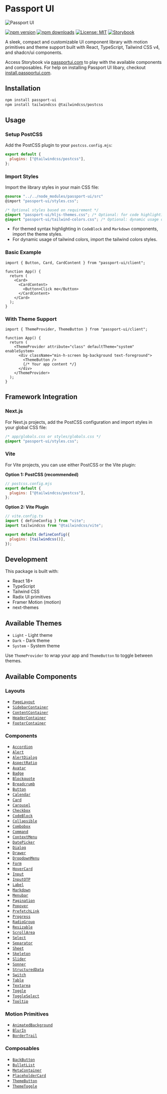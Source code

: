 # Passport UI

![Passport UI](./src/images/open_graph@2x.png)

[![npm version](https://badge.fury.io/js/passport-ui.svg)](https://badge.fury.io/js/passport-ui)
[![npm downloads](https://img.shields.io/npm/dm/passport-ui.svg)](https://www.npmjs.com/package/passport-ui)
[![License: MIT](https://img.shields.io/badge/License-MIT-yellow.svg)](https://opensource.org/licenses/MIT)
[![Storybook](https://img.shields.io/badge/Storybook-Docs-ff4785.svg)](https://passportui.com)

A sleek, compact and customizable UI component library with motion primitives and theme support built with React, TypeScript, Tailwind CSS v4, and shadcn/ui components.

Access Storybook via [passportui.com](https://passportui.com) to play with the available components and composables. For help on installing Passport UI libary, checkout [install.passportui.com](https://install.passportui.com).

## Installation

```bash
npm install passport-ui
npm install tailwindcss @tailwindcss/postcss
```

## Usage

### Setup PostCSS

Add the PostCSS plugin to your `postcss.config.mjs`:

```js
export default {
  plugins: ["@tailwindcss/postcss"],
};
```

### Import Styles

Import the library styles in your main CSS file:

```css
@source "../../node_modules/passport-ui/src"
@import "passport-ui/styles.css";

/* Optional styles based on requirement */
@import "passport-ui/hljs-themes.css"; /* Optional: for code highlighting */
@import "passport-ui/tailwind-colors.css"; /* Optional: dynamic usage of tailwind colors */
```

- For themed syntax highlighting in `CodeBlock` and `Markdown` components, import the theme styles.
- For dynamic usage of tailwind colors, import the tailwind colors styles.

### Basic Example

```tsx
import { Button, Card, CardContent } from "passport-ui/client";

function App() {
  return (
    <Card>
      <CardContent>
        <Button>Click me</Button>
      </CardContent>
    </Card>
  );
}
```

### With Theme Support

```tsx
import { ThemeProvider, ThemeButton } from "passport-ui/client";

function App() {
  return (
    <ThemeProvider attribute="class" defaultTheme="system" enableSystem>
      <div className="min-h-screen bg-background text-foreground">
        <ThemeButton />
        {/* Your app content */}
      </div>
    </ThemeProvider>
  );
}
```

## Framework Integration

### Next.js

For Next.js projects, add the PostCSS configuration and import styles in your global CSS file:

```css
/* app/globals.css or styles/globals.css */
@import "passport-ui/styles.css";
```

### Vite

For Vite projects, you can use either PostCSS or the Vite plugin:

**Option 1: PostCSS (recommended)**

```js
// postcss.config.mjs
export default {
  plugins: ["@tailwindcss/postcss"],
};
```

**Option 2: Vite Plugin**

```js
// vite.config.ts
import { defineConfig } from "vite";
import tailwindcss from "@tailwindcss/vite";

export default defineConfig({
  plugins: [tailwindcss()],
});
```

## Development

This package is built with:

- React 18+
- TypeScript
- Tailwind CSS
- Radix UI primitives
- Framer Motion (motion)
- next-themes

## Available Themes

- `Light` - Light theme
- `Dark` - Dark theme
- `System` - System theme

Use `ThemeProvider` to wrap your app and `ThemeButton` to toggle between themes.

## Available Components

### Layouts

- [`PageLayout`](https://passportui.com/?path=/docs/layouts-pagelayout)
- [`SidebarContainer`](https://passportui.com/?path=/docs/layouts-sidebarcontainer)
- [`ContentContainer`](https://passportui.com/?path=/docs/layouts-contentcontainer)
- [`HeaderContainer`](https://passportui.com/?path=/docs/layouts-headercontainer)
- [`FooterContainer`](https://passportui.com/?path=/docs/layouts-footercontainer)

### Components

- [`Accordion`](https://passportui.com/?path=/docs/components-accordion)
- [`Alert`](https://passportui.com/?path=/docs/components-alert)
- [`AlertDialog`](https://passportui.com/?path=/docs/components-alertdialog)
- [`AspectRatio`](https://passportui.com/?path=/docs/components-aspectratio)
- [`Avatar`](https://passportui.com/?path=/docs/components-avatar)
- [`Badge`](https://passportui.com/?path=/docs/components-badge)
- [`Blockquote`](https://passportui.com/?path=/docs/components-blockquote)
- [`Breadcrumb`](https://passportui.com/?path=/docs/components-breadcrumb)
- [`Button`](https://passportui.com/?path=/docs/components-button)
- [`Calendar`](https://passportui.com/?path=/docs/components-calendar)
- [`Card`](https://passportui.com/?path=/docs/components-card)
- [`Carousel`](https://passportui.com/?path=/docs/components-carousel)
- [`Checkbox`](https://passportui.com/?path=/docs/components-checkbox)
- [`CodeBlock`](https://passportui.com/?path=/docs/components-codeblock)
- [`Collapsible`](https://passportui.com/?path=/docs/components-collapsible)
- [`Combobox`](https://passportui.com/?path=/docs/components-combobox)
- [`Command`](https://passportui.com/?path=/docs/components-command)
- [`ContextMenu`](https://passportui.com/?path=/docs/components-contextmenu)
- [`DatePicker`](https://passportui.com/?path=/docs/components-datepicker)
- [`Dialog`](https://passportui.com/?path=/docs/components-dialog)
- [`Drawer`](https://passportui.com/?path=/docs/components-drawer)
- [`DropdownMenu`](https://passportui.com/?path=/docs/components-dropdownmenu)
- [`Form`](https://passportui.com/?path=/docs/components-form)
- [`HoverCard`](https://passportui.com/?path=/docs/components-hovercard)
- [`Input`](https://passportui.com/?path=/docs/components-input)
- [`InputOTP`](https://passportui.com/?path=/docs/components-inputotp)
- [`Label`](https://passportui.com/?path=/docs/components-label)
- [`Markdown`](https://passportui.com/?path=/docs/components-markdown)
- [`Menubar`](https://passportui.com/?path=/docs/components-menubar)
- [`Pagination`](https://passportui.com/?path=/docs/components-pagination)
- [`Popover`](https://passportui.com/?path=/docs/components-popover)
- [`PrefetchLink`](https://passportui.com/?path=/docs/components-prefetchlink)
- [`Progress`](https://passportui.com/?path=/docs/components-progress)
- [`RadioGroup`](https://passportui.com/?path=/docs/components-radiogroup)
- [`Resizable`](https://passportui.com/?path=/docs/components-resizable)
- [`ScrollArea`](https://passportui.com/?path=/docs/components-scrollarea)
- [`Select`](https://passportui.com/?path=/docs/components-select)
- [`Separator`](https://passportui.com/?path=/docs/components-separator)
- [`Sheet`](https://passportui.com/?path=/docs/components-sheet)
- [`Skeleton`](https://passportui.com/?path=/docs/components-skeleton)
- [`Slider`](https://passportui.com/?path=/docs/components-slider)
- [`Sonner`](https://passportui.com/?path=/docs/components-sonner)
- [`StructuredData`](https://passportui.com/?path=/docs/components-structureddata)
- [`Switch`](https://passportui.com/?path=/docs/components-switch)
- [`Table`](https://passportui.com/?path=/docs/components-table)
- [`Textarea`](https://passportui.com/?path=/docs/components-textarea)
- [`Toggle`](https://passportui.com/?path=/docs/components-toggle)
- [`ToggleSelect`](https://passportui.com/?path=/docs/components-toggleselect)
- [`Tooltip`](https://passportui.com/?path=/docs/components-tooltip)

### Motion Primitives

- [`AnimatedBackground`](https://passportui.com/?path=/docs/motion-primitives-animatedbackground)
- [`BlurIn`](https://passportui.com/?path=/docs/motion-primitives-blurin)
- [`BorderTrail`](https://passportui.com/?path=/docs/motion-primitives-bordertrail)

### Composables

- [`BackButton`](https://passportui.com/?path=/docs/composables-backbutton)
- [`BulletList`](https://passportui.com/?path=/docs/composables-bulletlist)
- [`MetaContainer`](https://passportui.com/?path=/docs/composables-metacontainer)
- [`PlaceholderCard`](https://passportui.com/?path=/docs/composables-placeholdercard)
- [`ThemeButton`](https://passportui.com/?path=/docs/composables-themebutton)
- [`ThemeToggle`](https://passportui.com/?path=/docs/composables-themetoggle)
